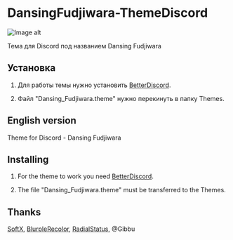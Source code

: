 # DansingFudjiwara-ThemeDiscord
![Image alt](https://So1ta.github.io/Images/ThemeView.png)

Тема для Discord под названием Dansing Fudjiwara

## Установка

1. Для работы темы нужно установить [BetterDiscord](https://betterdiscord.app/themes).

2. Файл "Dansing_Fudjiwara.theme" нужно перекинуть в папку Themes.

## English version

Theme for Discord - Dansing Fudjiwara

## Installing

1. For the theme to work you need [BetterDiscord](https://betterdiscord.app/themes).

2. The file "Dansing_Fudjiwara.theme" must be transferred to the Themes.

## Thanks

[SoftX](https://betterdiscord.app/theme/SoftX), [BlurpleRecolor](https://betterdiscord.app/theme/BlurpleRecolor), [RadialStatus](https://betterdiscord.app/theme/RadialStatus), @Gibbu
